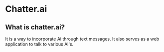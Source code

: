 # Chatter.ai

## What is chatter.ai?
It is a way to incorporate Ai through text messages. It also serves as a web application to talk to various Ai's.
